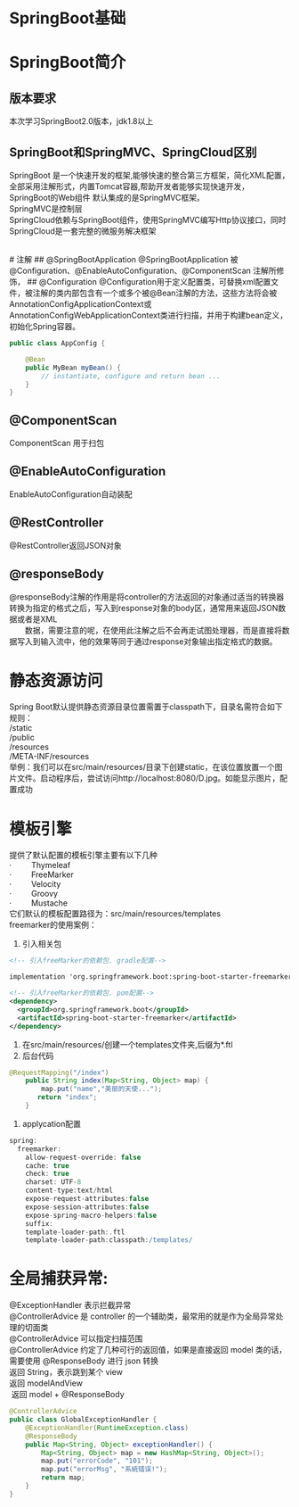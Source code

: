 # SpringBoot基础

# SpringBoot简介
## 版本要求    

本次学习SpringBoot2.0版本，jdk1.8以上

## SpringBoot和SpringMVC、SpringCloud区别
SpringBoot
是一个快速开发的框架,能够快速的整合第三方框架，简化XML配置，全部采用注解形式，内置Tomcat容器,帮助开发者能够实现快速开发，SpringBoot的Web组件 默认集成的是SpringMVC框架。<br />SpringMVC是控制层<br />SpringCloud依赖与SpringBoot组件，使用SpringMVC编写Http协议接口，同时SpringCloud是一套完整的微服务解决框架

<br />
# 注解
## @SpringBootApplication
@SpringBootApplication 被 @Configuration、@EnableAutoConfiguration、@ComponentScan 注解所修饰，
## @Configuration
@Configuration用于定义配置类，可替换xml配置文件，被注解的类内部包含有一个或多个被@Bean注解的方法，这些方法将会被AnnotationConfigApplicationContext或AnnotationConfigWebApplicationContext类进行扫描，并用于构建bean定义，初始化Spring容器。

```java
public class AppConfig {

    @Bean
    public MyBean myBean() {
        // instantiate, configure and return bean ...
    }
}
```
## @ComponentScan
ComponentScan 用于扫包
## @EnableAutoConfiguration
EnableAutoConfiguration自动装配
## @RestController
@RestController返回JSON对象
## @responseBody
@responseBody注解的作用是将controller的方法返回的对象通过适当的转换器转换为指定的格式之后，写入到response对象的body区，通常用来返回JSON数据或者是XML<br />　　数据，需要注意的呢，在使用此注解之后不会再走试图处理器，而是直接将数据写入到输入流中，他的效果等同于通过response对象输出指定格式的数据。
# 静态资源访问
Spring Boot默认提供静态资源目录位置需置于classpath下，目录名需符合如下规则：<br />/static<br />/public<br />/resources          <br />/META-INF/resources<br />举例：我们可以在src/main/resources/目录下创建static，在该位置放置一个图片文件。启动程序后，尝试访问http://localhost:8080/D.jpg。如能显示图片，配置成功
# 模板引擎
提供了默认配置的模板引擎主要有以下几种<br />·        
Thymeleaf<br />·        
FreeMarker<br />·        
Velocity<br />·        
Groovy<br />·        
Mustache<br />它们默认的模板配置路径为：src/main/resources/templates<br />freemarker的使用案例：
1. 引入相关包
```xml
<!-- 引入freeMarker的依赖包. gradle配置-->

implementation 'org.springframework.boot:spring-boot-starter-freemarker'

<!-- 引入freeMarker的依赖包. pom配置-->
<dependency>
  <groupId>org.springframework.boot</groupId>
  <artifactId>spring-boot-starter-freemarker</artifactId>
</dependency>

```

1. 在src/main/resources/创建一个templates文件夹,后缀为*.ftl
1. 后台代码
```java
@RequestMapping("/index")
	public String index(Map<String, Object> map) {
	    map.put("name","美丽的天使...");
	   return "index";
	}

```
1. applycation配置
```groovy
spring:
  freemarker:
    allow-request-override: false
    cache: true
    check: true
    charset: UTF-8
    content-type:text/html
    expose-request-attributes:false
    expose-session-attributes:false
    expose-spring-macro-helpers:false
    suffix:
    template-loader-path:.ftl
    template-loader-path:classpath:/templates/

```

# 全局捕获异常:

@ExceptionHandler
表示拦截异常<br />
@ControllerAdvice 是 controller 的一个辅助类，最常用的就是作为全局异常处理的切面类<br />@ControllerAdvice 可以指定扫描范围<br />
@ControllerAdvice 约定了几种可行的返回值，如果是直接返回 model 类的话，需要使用 @ResponseBody 进行 json 转换<br /> 返回 String，表示跳到某个 view<br />返回 modelAndView<br /> 返回 model +
@ResponseBody

```java
@ControllerAdvice
public class GlobalExceptionHandler {
	@ExceptionHandler(RuntimeException.class)
	@ResponseBody
	public Map<String, Object> exceptionHandler() {
		Map<String, Object> map = new HashMap<String, Object>();
		map.put("errorCode", "101");
		map.put("errorMsg", "系統错误!");
		return map;
	}
}

```

